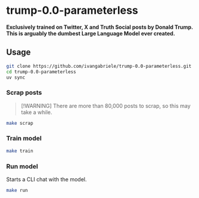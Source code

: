 # trump-0.0-parameterless

**Exclusively trained on Twitter, X and Truth Social posts by Donald Trump. This is arguably the dumbest Large Language Model ever created.**

## Usage

```sh
git clone https://github.com/ivangabriele/trump-0.0-parameterless.git
cd trump-0.0-parameterless
uv sync
```

### Scrap posts

> [!WARNING] There are more than 80,000 posts to scrap, so this may take a while.

```sh
make scrap
```

### Train model

```sh
make train
```

### Run model

Starts a CLI chat with the model.

```sh
make run
```
